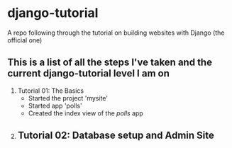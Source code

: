 # django-tutorial
A repo following through the tutorial on building websites with Django (the official one)


## This is a list of all the steps I've taken and the current django-tutorial level I am on

1. Tutorial 01: The Basics
	- Started the project 'mysite'
	- Started app 'polls'
	- Created the index view of the _polls_ app
2. Tutorial 02: Database setup and Admin Site
	- 

